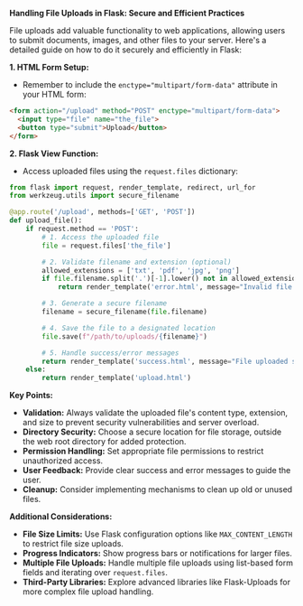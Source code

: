 **Handling File Uploads in Flask: Secure and Efficient Practices**

File uploads add valuable functionality to web applications, allowing users to submit documents, images, and other files to your server. Here's a detailed guide on how to do it securely and efficiently in Flask:

**1. HTML Form Setup:**

- Remember to include the `enctype="multipart/form-data"` attribute in your HTML form:

```html
<form action="/upload" method="POST" enctype="multipart/form-data">
  <input type="file" name="the_file">
  <button type="submit">Upload</button>
</form>
```

**2. Flask View Function:**

- Access uploaded files using the `request.files` dictionary:

```python
from flask import request, render_template, redirect, url_for
from werkzeug.utils import secure_filename

@app.route('/upload', methods=['GET', 'POST'])
def upload_file():
    if request.method == 'POST':
        # 1. Access the uploaded file
        file = request.files['the_file']

        # 2. Validate filename and extension (optional)
        allowed_extensions = ['txt', 'pdf', 'jpg', 'png']
        if file.filename.split('.')[-1].lower() not in allowed_extensions:
            return render_template('error.html', message="Invalid file type")

        # 3. Generate a secure filename
        filename = secure_filename(file.filename)

        # 4. Save the file to a designated location
        file.save(f"/path/to/uploads/{filename}")

        # 5. Handle success/error messages
        return render_template('success.html', message="File uploaded successfully!")
    else:
        return render_template('upload.html')
```

**Key Points:**

- **Validation:** Always validate the uploaded file's content type, extension, and size to prevent security vulnerabilities and server overload.
- **Directory Security:** Choose a secure location for file storage, outside the web root directory for added protection.
- **Permission Handling:** Set appropriate file permissions to restrict unauthorized access.
- **User Feedback:** Provide clear success and error messages to guide the user.
- **Cleanup:** Consider implementing mechanisms to clean up old or unused files.

**Additional Considerations:**

- **File Size Limits:** Use Flask configuration options like `MAX_CONTENT_LENGTH` to restrict file size uploads.
- **Progress Indicators:** Show progress bars or notifications for larger files.
- **Multiple File Uploads:** Handle multiple file uploads using list-based form fields and iterating over `request.files`.
- **Third-Party Libraries:** Explore advanced libraries like Flask-Uploads for more complex file upload handling.
